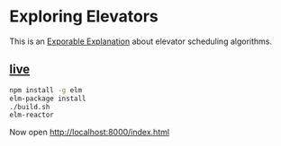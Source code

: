# Exploring Elevators


This is an [Exporable Explanation](http://explorableexplanations.com) about elevator scheduling algorithms.

## [live]()


```bash
npm install -g elm
elm-package install
./build.sh
elm-reactor
```

Now open [http://localhost:8000/index.html](http://localhost:8000/index.html)
